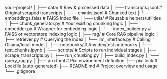 your-project/
│
├── data/                     # Raw & processed data
│   ├── transcripts.jsonl     # Original scraped transcripts
│   ├── chunks.jsonl          # Chunked text
│   └── embeddings.faiss      # FAISS index file
│
├── utils/                    # Reusable helpers/utilities
│   ├── chunk_generator.py    # Your existing chunking logic
│   ├── embedder.py           # Wrapper for embedding logic
│   └── index_builder.py      # FAISS or vectorstore indexing logic
│
├── rag/                      # Core RAG pipeline logic
│   ├── retriever.py          # Querying the index
│   └── llm_interface.py      # Calling Ollama/local model
│
├── notebooks/                # Any dev/test notebooks
│   └── test_chunks.ipynb
│
├── scripts/                  # Scripts to run individual stages
│   ├── scrape_transcripts.py
│   ├── run_chunking.py
│   ├── build_index.py
│   └── query_rag.py
│
├── pixi.toml                 # Pixi environment definition
├── pixi.lock                 # Lockfile (auto-generated)
├── README.md                 # Project overview and usage
└── .gitignore
